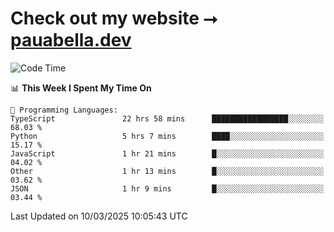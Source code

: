 # Check out my website ⭢ [pauabella.dev](https://pauabella.dev)

<!--START_SECTION:waka-->
![Code Time](http://img.shields.io/badge/Code%20Time-4%2C178%20hrs%209%20mins-blue)

📊 **This Week I Spent My Time On** 

```text
💬 Programming Languages: 
TypeScript               22 hrs 58 mins      █████████████████░░░░░░░░   68.03 % 
Python                   5 hrs 7 mins        ████░░░░░░░░░░░░░░░░░░░░░   15.17 % 
JavaScript               1 hr 21 mins        █░░░░░░░░░░░░░░░░░░░░░░░░   04.02 % 
Other                    1 hr 13 mins        █░░░░░░░░░░░░░░░░░░░░░░░░   03.62 % 
JSON                     1 hr 9 mins         █░░░░░░░░░░░░░░░░░░░░░░░░   03.44 % 
```


 Last Updated on 10/03/2025 10:05:43 UTC
<!--END_SECTION:waka-->
